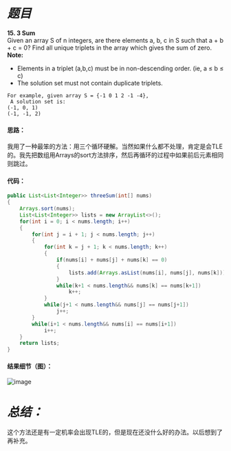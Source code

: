 # *题目*
**15. 3 Sum**  
Given an array S of n integers, are there elements a, b, c in S such that a + b + c = 0? Find all unique triplets in the array which gives the sum of zero.    
**Note:**      
- Elements in a triplet (a,b,c) must be in non-descending order. (ie, a ≤ b ≤ c)  
- The solution set must not contain duplicate triplets.  
```
For example, given array S = {-1 0 1 2 -1 -4},
 A solution set is:
(-1, 0, 1)
(-1, -1, 2)
```
#### 思路：
我用了一种最笨的方法：用三个循环硬解。当然如果什么都不处理，肯定是会TLE的。我先把数组用Arrays的sort方法排序，然后再循环的过程中如果前后元素相同则跳过。
#### 代码：
```java
public List<List<Integer>> threeSum(int[] nums)
{
    Arrays.sort(nums);
    List<List<Integer>> lists = new ArrayList<>();
    for(int i = 0; i < nums.length; i++)
    {
        for(int j = i + 1; j < nums.length; j++)
        {
            for(int k = j + 1; k < nums.length; k++)
            {
                if(nums[i] + nums[j] + nums[k] == 0)
                {
                    lists.add(Arrays.asList(nums[i], nums[j], nums[k]));
                }
                while(k+1 < nums.length&& nums[k] == nums[k+1])
                    k++;
            }
            while(j+1 < nums.length&& nums[j] == nums[j+1])
                j++;
        }
        while(i+1 < nums.length&& nums[i] == nums[i+1])
            i++;
    }
    return lists;
}
```
#### 结果细节（图）：
![image](https://github.com/jnuyanfa/YanFa-LeetCode-with-JAVA/blob/master/leetcode015_3Sum/img/1.png)
# *总结：*
这个方法还是有一定机率会出现TLE的，但是现在还没什么好的办法。以后想到了再补充。
